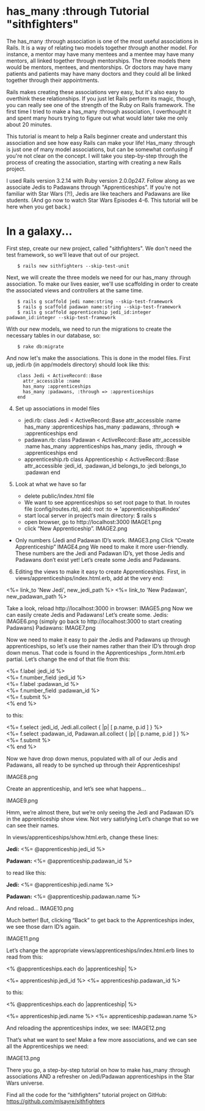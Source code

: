 has_many :through Tutorial "sithfighters"
=========================================

The has_many :through association is one of the most useful associations in Rails. It is a way of relating two models together *through* another model. For instance, a mentor may have many mentees and a mentee may have many mentors, all linked together through mentorships. The three models there would be mentors, mentees, and mentorships. Or doctors may have many patients and patients may have many doctors and they could all be linked together through their appointments. 

Rails makes creating these associations very easy, but it's also easy to overthink these relationships. If you just let Rails perform its magic, though, you can really see one of the strength of the Ruby on Rails framework. The first time I tried to make a has_many :through association, I overthought it and spent many hours trying to figure out what would later take me only about 20 minutes.

This tutorial is meant to help a Rails beginner create and understant this association and see how easy Rails can make your life! Has_many :through is just one of many model associations, but can be somewhat confusing if you're not clear on the concept. I will take you step-by-step through the process of creating the association, starting with creating a new Rails project.

I used Rails version 3.2.14 with Ruby version 2.0.0p247. Follow along as we associate Jedis to Padawans through "Apprenticeships". If you're not familiar with Star Wars (?!), Jedis are like teachers and Padawans are like students. (And go now to watch Star Wars Episodes 4-6. This tutorial will be here when you get back.)

In a galaxy...
==============
First step, create our new project, called "sithfighters". We don't need the test framework, so we'll leave that out of our project.

        $ rails new sithfighters --skip-test-unit

Next, we will create the three models we need for our has_many :through association. To make our lives easier, we'll use scaffolding in order to create the associated views and controllers at the same time.

        $ rails g scaffold jedi name:string --skip-test-framework
        $ rails g scaffold padawan name:string --skip-test-framework
        $ rails g scaffold apprenticeship jedi_id:integer padawan_id:integer --skip-test-framework
        
With our new models, we need to run the migrations to create the necessary tables in our database, so:

        $ rake db:migrate
        
And now let's make the associations. This is done in the model files. First up, jedi.rb (in app/models directory) should look like this:

        class Jedi < ActiveRecord::Base
          attr_accessible :name
          has_many :apprenticeships
          has_many :padawans, :through => :apprenticeships
        end

4. Set up associations in model files
	- jedi.rb:
class Jedi < ActiveRecord::Base
  attr_accessible :name
  has_many :apprenticeships
  has_many :padawans, :through => :apprenticeships
end
	- padawan.rb:
class Padawan < ActiveRecord::Base
  attr_accessible :name
  has_many :apprenticeships
  has_many :jedis, :through => :apprenticeships
end
	- apprenticeship.rb
class Apprenticeship < ActiveRecord::Base
  attr_accessible :jedi_id, :padawan_id
  belongs_to :jedi
  belongs_to :padawan
end

5. Look at what we have so far
	- delete public/index.html file
	- We want to see apprenticeships so set root page to that. In routes file (config/routes.rb), add:
root :to => 'apprenticeships#index'
	- start local server in project’s main directory: 
$ rails s
	- open browser, go to http://localhost:3000
IMAGE1.png
	- click “New Apprenticeship”.
IMAGE2.png
- Only numbers (Jedi and Padawan ID’s work. 
IMAGE3.png
Click “Create Apprenticeship”
IMAGE4.png
We need to make it more user-friendly. These numbers are the Jedi and Padawan ID’s, yet those Jedis and Padawans don’t exist yet! Let’s create some Jedis and Padawans.

6. Editing the views to make it easy to create Apprenticeships. First, in views/apprenticeships/index.html.erb, add at the very end:

<%= link_to 'New Jedi', new_jedi_path %>
<%= link_to 'New Padawan', new_padawan_path %>

Take a look, reload http://localhost:3000 in browser:
	IMAGE5.png
Now we can easily create Jedis and Padawans! Let’s create some.
Jedis: IMAGE6.png
(simply go back to http://localhost:3000 to start creating Padawans)
Padawans: IMAGE7.png

Now we need to make it easy to pair the Jedis and Padawans up through apprenticeships, so let’s use their names rather than their ID’s through drop down menus. That code is found in the Apprenticeships _form.html.erb partial. Let’s change the end of that file from this:

  <div class="field">
	<%= f.label :jedi_id %><br />
	<%= f.number_field :jedi_id %>
  </div>
  <div class="field">
	<%= f.label :padawan_id %><br />
	<%= f.number_field :padawan_id %>
  </div>
  <div class="actions">
	<%= f.submit %>
  </div>
<% end %>

to this:
<div class="field">
	<%= f.select :jedi_id, Jedi.all.collect { |p| [ p.name, p.id ] } %>
  </div>
  <div class="field">
	<%= f.select :padawan_id, Padawan.all.collect { |p| [ p.name, p.id ] } %>
  </div>
  <div class="actions">
	<%= f.submit %>
  </div>
<% end %>

Now we have drop down menus, populated with all of our Jedis and Padawans, all ready to be synched up through their Apprenticeships!

IMAGE8.png

Create an apprenticeship, and let’s see what happens…

IMAGE9.png

Hmm, we’re almost there, but we’re only seeing the Jedi and Padawan ID’s in the apprenticeship show view. Not very satisfying Let’s change that so we can see their names.

In views/apprenticeships/show.html.erb, change these lines:

<p>
  <b>Jedi:</b>
  <%= @apprenticeship.jedi_id %>
</p>

<p>
  <b>Padawan:</b>
  <%= @apprenticeship.padawan_id %>
</p>

to read like this:

<p>
  <b>Jedi:</b>
  <%= @apprenticeship.jedi.name %>
</p>

<p>
  <b>Padawan:</b>
  <%= @apprenticeship.padawan.name %>
</p>

And reload…
IMAGE10.png

Much better! But, clicking “Back” to get back to the Apprenticeships index, we see those darn ID’s again.

IMAGE11.png

Let’s change the appropriate views/apprenticeships/index.html.erb lines to read from this:

<% @apprenticeships.each do |apprenticeship| %>
  <tr>
	<td><%= apprenticeship.jedi_id %></td>
	<td><%= apprenticeship.padawan_id %></td>

to this:

<% @apprenticeships.each do |apprenticeship| %>
  <tr>
	<td><%= apprenticeship.jedi.name %></td>
	<td><%= apprenticeship.padawan.name %></td>

And reloading the apprenticeships index, we see:
IMAGE12.png

That’s what we want to see! Make a few more associations, and we can see all the Apprenticeships we need:

IMAGE13.png

There you go, a step-by-step tutorial on how to make has_many :through associations AND a refresher on Jedi/Padawan apprenticeships in the Star Wars universe. 

Find all the code for the “sithfighters” tutorial project on GitHub:
https://github.com/mlsayre/sithfighters

